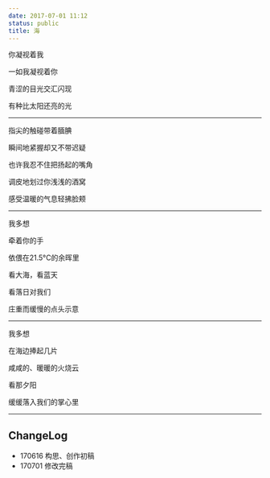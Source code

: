 ```yaml
---
date: 2017-07-01 11:12
status: public
title: 海
---
```



你凝视着我

一如我凝视着你

青涩的目光交汇闪现

有种比太阳还亮的光

---

指尖的触碰带着腼腆

瞬间地紧握却又不带迟疑

也许我忍不住把扬起的嘴角

调皮地划过你浅浅的酒窝

感受温暖的气息轻拂脸颊

---

我多想

牵着你的手

依偎在21.5°C的余晖里

看大海，看蓝天

看落日对我们

庄重而缓慢的点头示意

---

我多想

在海边捧起几片

咸咸的、暖暖的火烧云

看那夕阳

缓缓落入我们的掌心里

---

## ChangeLog
- 170616 构思、创作初稿
- 170701 修改完稿
